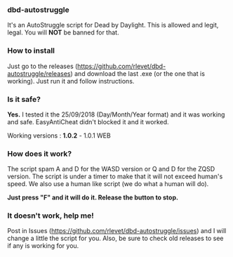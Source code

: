 ### dbd-autostruggle
It's an AutoStruggle script for Dead by Daylight.
This is allowed and legit, legal. You will **NOT** be banned for that.

### How to install

Just go to the releases (https://github.com/rlevet/dbd-autostruggle/releases) and download the last .exe (or the one that is working).
Just run it and follow instructions.

### Is it safe?

**Yes.** I tested it the 25/09/2018 (Day/Month/Year format) and it was working and safe.
EasyAntiCheat didn't blocked it and it worked.

Working versions : **1.0.2** - 1.0.1 WEB

### How does it work?

The script spam A and D for the WASD version or Q and D for the ZQSD version.
The script is under a timer to make that it will not exceed human's speed. We also use a human like script (we do what a human will do).

**Just press "F" and it will do it. Release the button to stop.**

### It doesn't work, help me!

Post in Issues (https://github.com/rlevet/dbd-autostruggle/issues) and I will change a little the script for you.
Also, be sure to check old releases to see if any is working for you.

